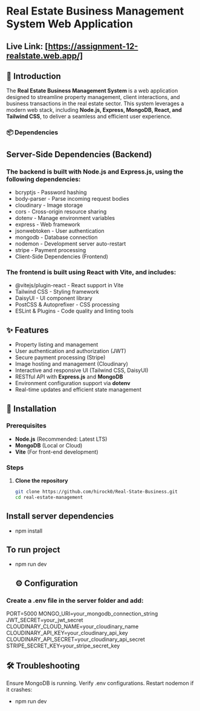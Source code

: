 # Real Estate Business Management System Web Application
## Live Link: [https://assignment-12-realstate.web.app/]
## 📌 Introduction

The **Real Estate Business Management System** is a web application designed to streamline property management, client interactions, and business transactions in the real estate sector. This system leverages a modern web stack, including **Node.js, Express, MongoDB, React, and Tailwind CSS**, to deliver a seamless and efficient user experience.

### 📦 Dependencies
## Server-Side Dependencies (Backend)
### The backend is built with Node.js and Express.js, using the following dependencies:

- bcryptjs - Password hashing
- body-parser - Parse incoming request bodies
- cloudinary - Image storage
- cors - Cross-origin resource sharing
- dotenv - Manage environment variables
- express - Web framework
- jsonwebtoken - User authentication
- mongodb - Database connection
- nodemon - Development server auto-restart
- stripe - Payment processing
- Client-Side Dependencies (Frontend)

  
### The frontend is built using React with Vite, and includes:

- @vitejs/plugin-react - React support in Vite
- Tailwind CSS - Styling framework
- DaisyUI - UI component library
- PostCSS & Autoprefixer - CSS processing
- ESLint & Plugins - Code quality and linting tools

## ✨ Features

- Property listing and management
- User authentication and authorization (JWT)
- Secure payment processing (Stripe)
- Image hosting and management (Cloudinary)
- Interactive and responsive UI (Tailwind CSS, DaisyUI)
- RESTful API with **Express.js** and **MongoDB**
- Environment configuration support via **dotenv**
- Real-time updates and efficient state management

## 🔧 Installation

### Prerequisites
- **Node.js** (Recommended: Latest LTS)
- **MongoDB** (Local or Cloud)
- **Vite** (For front-end development)

### Steps

1. **Clone the repository**
   ```sh
   git clone https://github.com/hirock0/Real-State-Business.git
   cd real-estate-management
   
   ```
 ## Install server dependencies
- npm install

## To run project
- npm run dev

  ## ⚙️ Configuration
### Create a .env file in the server folder and add:

PORT=5000
MONGO_URI=your_mongodb_connection_string
JWT_SECRET=your_jwt_secret
CLOUDINARY_CLOUD_NAME=your_cloudinary_name
CLOUDINARY_API_KEY=your_cloudinary_api_key
CLOUDINARY_API_SECRET=your_cloudinary_api_secret
STRIPE_SECRET_KEY=your_stripe_secret_key

## 🛠️ Troubleshooting
Ensure MongoDB is running.
Verify .env configurations.
Restart nodemon if it crashes:

- npm run dev
